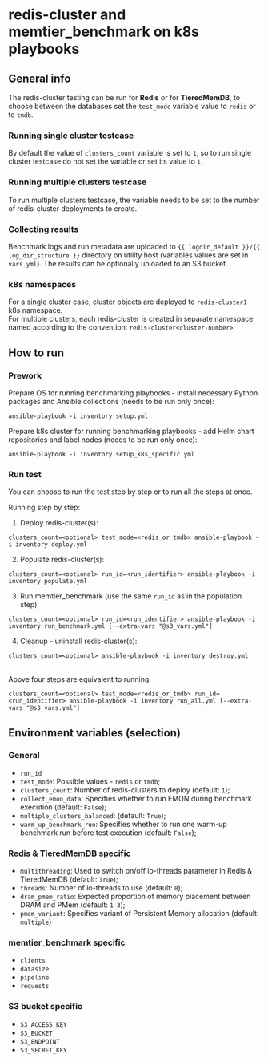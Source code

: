 [//]: # (SPDX-License-Identifier: BSD-3-Clause)
[//]: # (Copyright 2021, Intel Corporation)

# redis-cluster and memtier_benchmark on k8s playbooks

## General info
The redis-cluster testing can be run for **Redis** or for **TieredMemDB**, to choose between the databases set the `test_mode` variable value to `redis` or to `tmdb`.

### Running single cluster testcase
By default the value of `clusters_count` variable is set to `1`, so to run single cluster testcase do not set the variable or set its value to `1`.

### Running multiple clusters testcase
To run multiple clusters testcase, the variable needs to be set to the number of redis-cluster deployments to create.

### Collecting results
Benchmark logs and run metadata are uploaded to `{{ logdir_default }}/{{ log_dir_structure }}` directory on utility host (variables values are set in `vars.yml`). The results can be optionally uploaded to an S3 bucket.

### k8s namespaces
For a single cluster case, cluster objects are deployed to `redis-cluster1` k8s namespace.\
For multiple clusters, each redis-cluster is created in separate namespace named according to the convention: `redis-cluster<cluster-number>`.

## How to run

### Prework
Prepare OS for running benchmarking playbooks - install necessary Python packages and Ansible collections (needs to be run only once):
```shell
ansible-playbook -i inventory setup.yml
```
Prepare k8s cluster for running benchmarking playbooks - add Helm chart repositories and label nodes (needs to be run only once):
```shell
ansible-playbook -i inventory setup_k8s_specific.yml
```

### Run test 
You can choose to run the test step by step or to run all the steps at once.

Running step by step:

1. Deploy redis-cluster(s):
```shell
clusters_count=<optional> test_mode=<redis_or_tmdb> ansible-playbook -i inventory deploy.yml
```

2. Populate redis-cluster(s): 
```shell
clusters_count=<optional> run_id=<run_identifier> ansible-playbook -i inventory populate.yml
```

3. Run memtier_benchmark (use the same `run_id` as in the population step):
```shell
clusters_count=<optional> run_id=<run_identifier> ansible-playbook -i inventory run_benchmark.yml [--extra-vars "@s3_vars.yml"]
```

4. Cleanup - uninstall redis-cluster(s):
```shell
clusters_count=<optional> ansible-playbook -i inventory destroy.yml
```
\
Above four steps are equivalent to running:
```shell
clusters_count=<optional> test_mode=<redis_or_tmdb> run_id=<run_identifier> ansible-playbook -i inventory run_all.yml [--extra-vars "@s3_vars.yml"]
```

## Environment variables (selection)

### General
* `run_id`
* `test_mode`: Possible values - `redis` or `tmdb`;
* `clusters_count`: Number of redis-clusters to deploy (default: `1`);
* `collect_emon_data`: Specifies whether to run EMON during benchmark execution (default: `False`);
* `multiple_clusters_balanced`: (default: `True`);
* `warm_up_benchmark_run`: Specifies whether to run one warm-up benchmark run before test execution (default: `False`);

### Redis & TieredMemDB specific
* `multithreading`: Used to switch on/off io-threads parameter in Redis & TieredMemDB (default: `True`);
* `threads`: Number of io-threads to use (default: `8`);
* `dram_pmem_ratio`: Expected proportion of memory placement between DRAM and PMem (default: `1 3`);
* `pmem_variant`: Specifies variant of Persistent Memory allocation (default: `multiple`)

### memtier_benchmark specific
* `clients`
* `datasize`
* `pipeline`
* `requests`

### S3 bucket specific
* `S3_ACCESS_KEY`
* `S3_BUCKET`
* `S3_ENDPOINT`
* `S3_SECRET_KEY`
